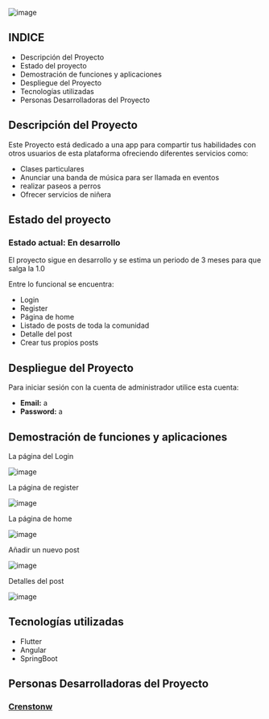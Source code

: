 ![image](https://github.com/Crenstonw/SkillShare/assets/119967718/2627c86b-f4b3-49a7-b6a2-bf3263b0be37)

## INDICE
<ul>
  <li>Descripción del Proyecto</li>
  <li>Estado del proyecto</li>
  <li>Demostración de funciones y aplicaciones</li>
  <li>Despliegue del Proyecto</li>
  <li>Tecnologías utilizadas</li>
  <li>Personas Desarrolladoras del Proyecto</li>
</ul>

## Descripción del Proyecto

<p>Este Proyecto está dedicado a una app para compartir tus habilidades con otros usuarios de esta plataforma ofreciendo diferentes servicios como:</p>
<ul>
  <li>Clases particulares</li>
  <li>Anunciar una banda de música para ser llamada en eventos</li>
  <li>realizar paseos a perros</li>
  <li>Ofrecer servicios de niñera</li>
</ul>

## Estado del proyecto
<h3>Estado actual: En desarrollo</h3>
<p>El proyecto sigue en desarrollo y se estima un periodo de 3 meses para que salga la 1.0</p>
<p>Entre lo funcional se encuentra:</p>
<ul>
  <li>Login</li>
  <li>Register</li>
  <li>Página de home</li>
  <li>Listado de posts de toda la comunidad</li>
  <li>Detalle del post</li>
  <li>Crear tus propios posts</li>
</ul>

## Despliegue del Proyecto
<p>Para iniciar sesión con la cuenta de administrador utilice esta cuenta:</p>
<ul>
  <li><strong>Email:</strong> a</li>
  <li><strong>Password:</strong> a</li>
</ul>

## Demostración de funciones y aplicaciones
<p>La página del Login</p>

![image](https://github.com/Crenstonw/SkillShare/assets/119967718/9e9c27fc-17b3-40f6-b413-e599371fb1b6)

<p>La página de register</p>

![image](https://github.com/Crenstonw/SkillShare/assets/119967718/d29803b8-01ce-4850-b0d3-35c43a6eef0c)

<p>La página de home</p>

![image](https://github.com/Crenstonw/SkillShare/assets/119967718/039defea-3932-4f42-8f3f-caa285c18a39)

<p>Añadir un nuevo post</p>

![image](https://github.com/Crenstonw/SkillShare/assets/119967718/21b899b9-5863-479d-83f6-987f804deed1)

<p>Detalles del post</p>

![image](https://github.com/Crenstonw/SkillShare/assets/119967718/9b93ed6a-7214-45c2-b65c-18474f5f633a)


## Tecnologías utilizadas
<ul>
  <li>Flutter</li>
  <li>Angular</li>
  <li>SpringBoot</li>
</ul>

## Personas Desarrolladoras del Proyecto
### <a href="https://github.com/Crenstonw">Crenstonw</a>
